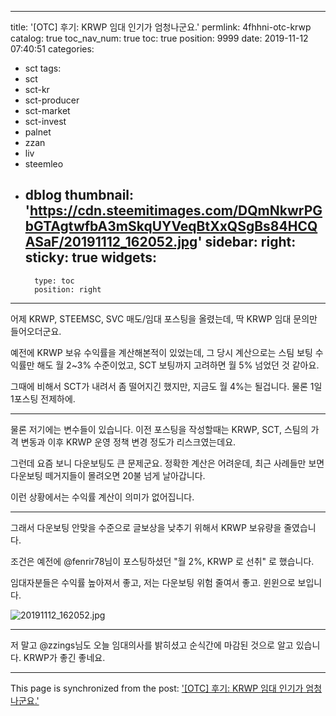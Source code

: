 
---
title: '[OTC] 후기: KRWP 임대 인기가 엄청나군요.'
permlink: 4fhhni-otc-krwp
catalog: true
toc_nav_num: true
toc: true
position: 9999
date: 2019-11-12 07:40:51
categories:
- sct
tags:
- sct
- sct-kr
- sct-producer
- sct-market
- sct-invest
- palnet
- zzan
- liv
- steemleo
- dblog
thumbnail: 'https://cdn.steemitimages.com/DQmNkwrPGbGTAgtwfbA3mSkqUYVeqBtXxQSgBs84HCQASaF/20191112_162052.jpg'
sidebar:
    right:
        sticky: true
widgets:
    -
        type: toc
        position: right
---


어제 KRWP, STEEMSC, SVC 매도/임대 포스팅을 올렸는데, 딱 KRWP 임대 문의만 들어오더군요.

예전에 KRWP 보유 수익률을 계산해본적이 있었는데, 그 당시 계산으로는 스팀 보팅 수익률만 해도 월 2~3%  수준이었고, SCT 보팅까지 고려하면 월 5% 넘었던 것 같아요.

그때에 비해서 SCT가 내려서 좀 떨어지긴 했지만, 지금도 월 4%는 될겁니다. 물론 1일1포스팅 전제하에.

---

물론 저기에는 변수들이 있습니다. 이전 포스팅을 작성할때는 KRWP, SCT, 스팀의 가격 변동과 이후 KRWP 운영 정책 변경 정도가 리스크였는데요.

그런데 요즘 보니 다운보팅도 큰 문제군요. 정확한 계산은 어려운데, 최근 사례들만 보면 다운보팅 떼거지들이 몰려오면 20불 넘게 날아갑니다.

이런 상황에서는 수익률 계산이 의미가 없어집니다.

---

그래서 다운보팅 안맞을 수준으로 글보상을 낮추기 위해서 KRWP 보유량을 줄였습니다. 

조건은 예전에 @fenrir78님이 포스팅하셨던 "월 2%, KRWP 로 선취" 로 했습니다. 

임대자분들은 수익률 높아져서 좋고, 저는 다운보팅 위험 줄여서 좋고. 윈윈으로 보입니다.

![20191112_162052.jpg](https://cdn.steemitimages.com/DQmNkwrPGbGTAgtwfbA3mSkqUYVeqBtXxQSgBs84HCQASaF/20191112_162052.jpg)

---

저 말고 @zzings님도 오늘 임대의사를 밝히셨고 순식간에 마감된 것으로 알고 있습니다. KRWP가 좋긴 좋네요.

- - -

This page is synchronized from the post: ['[OTC] 후기: KRWP 임대 인기가 엄청나군요.'](https://steemit.com/@glory7/4fhhni-otc-krwp)
